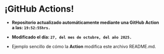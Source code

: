 # ¡GitHub Actions!
* **Repositorio actualizado automáticamente mediante una GitHub Action a las: `19:52:55hrs.`**
* **Modificado el día: `27, del mes de octubre, del año 2025.`**

* Ejemplo sencillo de cómo la **Action** modifica este archivo README.md.
